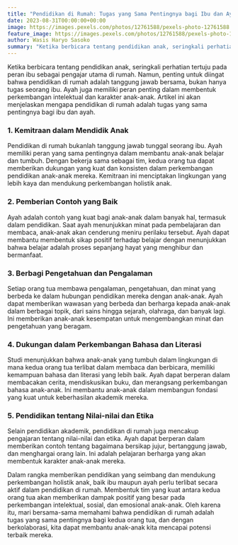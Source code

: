 ```yaml
---
title: "Pendidikan di Rumah: Tugas yang Sama Pentingnya bagi Ibu dan Ayah"
date: 2023-08-31T00:00:00+00:00
image: https://images.pexels.com/photos/12761588/pexels-photo-12761588.jpeg?auto=compress&cs=tinysrgb&w=1260&h=750&dpr=1
feature_image: https://images.pexels.com/photos/12761588/pexels-photo-12761588.jpeg?auto=compress&cs=tinysrgb&w=1260&h=750&dpr=1
author: Wasis Haryo Sasoko
summary: "Ketika berbicara tentang pendidikan anak, seringkali perhatian tertuju pada peran ibu sebagai pengajar utama di rumah. Namun, penting untuk diingat bahwa pendidikan di rumah adalah tanggung jawab bersama, bukan hanya tugas seorang ibu"
---
```


Ketika berbicara tentang pendidikan anak, seringkali perhatian tertuju pada peran ibu sebagai pengajar utama di rumah. Namun, penting untuk diingat bahwa pendidikan di rumah adalah tanggung jawab bersama, bukan hanya tugas seorang ibu. Ayah juga memiliki peran penting dalam membentuk perkembangan intelektual dan karakter anak-anak. Artikel ini akan menjelaskan mengapa pendidikan di rumah adalah tugas yang sama pentingnya bagi ibu dan ayah.

### 1. **Kemitraan dalam Mendidik Anak**

Pendidikan di rumah bukanlah tanggung jawab tunggal seorang ibu. Ayah memiliki peran yang sama pentingnya dalam membantu anak-anak belajar dan tumbuh. Dengan bekerja sama sebagai tim, kedua orang tua dapat memberikan dukungan yang kuat dan konsisten dalam perkembangan pendidikan anak-anak mereka. Kemitraan ini menciptakan lingkungan yang lebih kaya dan mendukung perkembangan holistik anak.

### 2. **Pemberian Contoh yang Baik**

Ayah adalah contoh yang kuat bagi anak-anak dalam banyak hal, termasuk dalam pendidikan. Saat ayah menunjukkan minat pada pembelajaran dan membaca, anak-anak akan cenderung meniru perilaku tersebut. Ayah dapat membantu membentuk sikap positif terhadap belajar dengan menunjukkan bahwa belajar adalah proses sepanjang hayat yang menghibur dan bermanfaat.

### 3. **Berbagi Pengetahuan dan Pengalaman**

Setiap orang tua membawa pengalaman, pengetahuan, dan minat yang berbeda ke dalam hubungan pendidikan mereka dengan anak-anak. Ayah dapat memberikan wawasan yang berbeda dan berharga kepada anak-anak dalam berbagai topik, dari sains hingga sejarah, olahraga, dan banyak lagi. Ini memberikan anak-anak kesempatan untuk mengembangkan minat dan pengetahuan yang beragam.

### 4. **Dukungan dalam Perkembangan Bahasa dan Literasi**

Studi menunjukkan bahwa anak-anak yang tumbuh dalam lingkungan di mana kedua orang tua terlibat dalam membaca dan berbicara, memiliki kemampuan bahasa dan literasi yang lebih baik. Ayah dapat berperan dalam membacakan cerita, mendiskusikan buku, dan merangsang perkembangan bahasa anak-anak. Ini membantu anak-anak dalam membangun fondasi yang kuat untuk keberhasilan akademik mereka.

### 5. **Pendidikan tentang Nilai-nilai dan Etika**

Selain pendidikan akademik, pendidikan di rumah juga mencakup pengajaran tentang nilai-nilai dan etika. Ayah dapat berperan dalam memberikan contoh tentang bagaimana bersikap jujur, bertanggung jawab, dan menghargai orang lain. Ini adalah pelajaran berharga yang akan membentuk karakter anak-anak mereka.

Dalam rangka memberikan pendidikan yang seimbang dan mendukung perkembangan holistik anak, baik ibu maupun ayah perlu terlibat secara aktif dalam pendidikan di rumah. Membentuk tim yang kuat antara kedua orang tua akan memberikan dampak positif yang besar pada perkembangan intelektual, sosial, dan emosional anak-anak. Oleh karena itu, mari bersama-sama memahami bahwa pendidikan di rumah adalah tugas yang sama pentingnya bagi kedua orang tua, dan dengan berkolaborasi, kita dapat membantu anak-anak kita mencapai potensi terbaik mereka.
